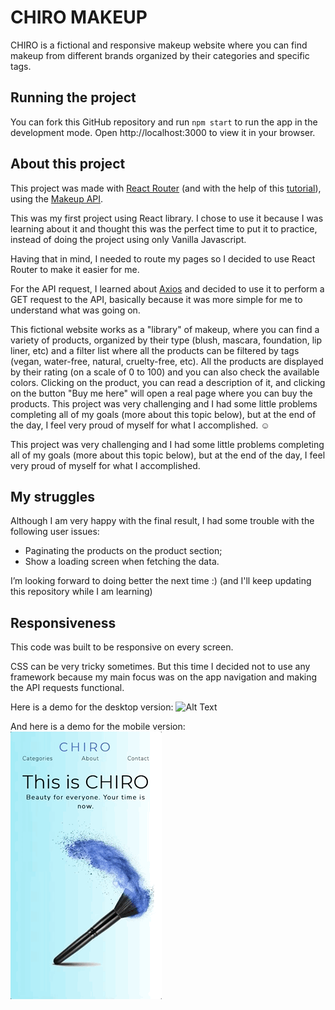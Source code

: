 # CHIRO MAKEUP

CHIRO is a fictional and responsive makeup website where you can find makeup from different brands organized by their categories and specific tags.

## Running the project

You can fork this GitHub repository and run `npm start` to run the app in the development mode. Open http://localhost:3000 to view it in your browser.

## About this project

This project was made with [React Router](https://reactrouter.com/) (and with the help of this [tutorial](https://reactrouter.com/docs/en/v6/getting-started/tutorial)), using the [Makeup API](https://makeup-api.herokuapp.com/).

This was my first project using React library. I chose to use it because I was learning about it and thought this was the perfect time to put it to practice, instead of doing the project using only Vanilla Javascript.

Having that in mind, I needed to route my pages so I decided to use React Router to make it easier for me.

For the API request, I learned about [Axios](https://axios-http.com/docs/example) and decided to use it to perform a GET request to the API, basically because it was more simple for me to understand what was going on.

This fictional website works as a "library" of makeup, where you can find a variety of products, organized by their type (blush, mascara, foundation, lip liner, etc) and a filter list where all the products can be filtered by tags (vegan, water-free, natural, cruelty-free, etc). All the products are displayed by their rating (on a scale of 0 to 100) and you can also check the available colors. Clicking on the product, you can read a description of it, and clicking on the button "Buy me here" will open a real page where you can buy the products.
This project was very challenging and I had some little problems completing all of my goals (more about this topic below), but at the end of the day, I feel very proud of myself for what I accomplished. ☺️

This project was very challenging and I had some little problems completing all of my goals (more about this topic below), but at the end of the day, I feel very proud of myself for what I accomplished.

## My struggles

Although I am very happy with the final result, I had some trouble with the following user issues:

- Paginating the products on the product section;
- Show a loading screen when fetching the data.

I’m looking forward to doing better the next time :) (and I'll keep updating this repository while I am learning)

## Responsiveness

This code was built to be responsive on every screen.

CSS can be very tricky sometimes. But this time I decided not to use any framework because my main focus was on the app navigation and making the API requests functional.

Here is a demo for the desktop version:
![Alt Text](docs/static/desktop_presentation.gif)

And here is a demo for the mobile version:
![alt-text](docs/static/mobile_presentation.gif)
